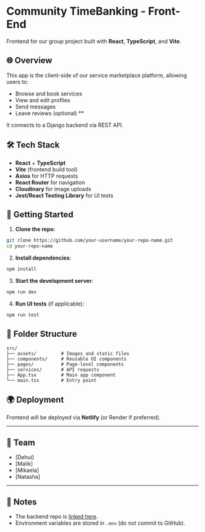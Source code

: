 
# Community TimeBanking - Front-End

Frontend for our group project built with **React**, **TypeScript**, and **Vite**.

## 🌐 Overview

This app is the client-side of our service marketplace platform, allowing users to:
- Browse and book services
- View and edit profiles
- Send messages
- Leave reviews (optional) **

It connects to a Django backend via REST API.

## 🛠️ Tech Stack

- **React** + **TypeScript**
- **Vite** (frontend build tool)
- **Axios** for HTTP requests
- **React Router** for navigation
- **Cloudinary** for image uploads
- **Jest/React Testing Library** for UI tests

## 🚀 Getting Started

1. **Clone the repo**:

```bash
git clone https://github.com/your-username/your-repo-name.git
cd your-repo-name
````

2. **Install dependencies**:

```bash
npm install
```

3. **Start the development server**:

```bash
npm run dev
```

4. **Run UI tests** (if applicable):

```bash
npm run test
```

## 📁 Folder Structure

```
src/
├── assets/         # Images and static files
├── components/     # Reusable UI components
├── pages/          # Page-level components
├── services/       # API requests
├── App.tsx         # Main app component
└── main.tsx        # Entry point
```

## 🌍 Deployment

Frontend will be deployed via **Netlify** (or Render if preferred).

---

## 🤝 Team

* \[Dehui]
* \[Malik]
* \[Mikaela] 
* \[Natasha] 


---

## 📌 Notes

* The backend repo is [linked here](https://github.com/yourteam/backend-repo).
* Environment variables are stored in `.env` (do not commit to GitHub).


